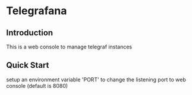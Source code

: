 # Telegrafana

## Introduction

This is a web console to manage telegraf instances

## Quick Start

setup an environment variable 'PORT' to change the listening port to web console (default is 8080)